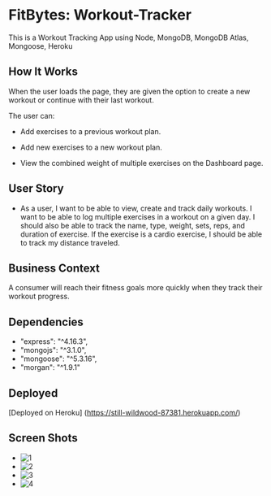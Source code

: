 # FitBytes: Workout-Tracker

This is a Workout Tracking App using Node, MongoDB, MongoDB Atlas, Mongoose, Heroku

## How It Works

When the user loads the page, they are given the option to create a new workout or continue with their last workout.

The user can:

- Add exercises to a previous workout plan.

- Add new exercises to a new workout plan.

- View the combined weight of multiple exercises on the Dashboard page.

## User Story

- As a user, I want to be able to view, create and track daily workouts. I want to be able to log multiple exercises in a workout on a given day. I should also be able to track the name, type, weight, sets, reps, and duration of exercise. If the exercise is a cardio exercise, I should be able to track my distance traveled.

## Business Context

A consumer will reach their fitness goals more quickly when they track their workout progress.

## Dependencies

- "express": "^4.16.3",
- "mongojs": "^3.1.0",
- "mongoose": "^5.3.16",
- "morgan": "^1.9.1"

## Deployed

[Deployed on Heroku] (https://still-wildwood-87381.herokuapp.com/)

## Screen Shots

- ![1](https://user-images.githubusercontent.com/5247408/97123870-65759200-16f3-11eb-8e7c-70a08d4ac809.jpg)
- ![2](https://user-images.githubusercontent.com/5247408/97123869-64dcfb80-16f3-11eb-9416-69d103e8710a.jpg)
- ![3](https://user-images.githubusercontent.com/5247408/97123868-64dcfb80-16f3-11eb-858a-2b5278dfd59e.jpg)
- ![4](https://user-images.githubusercontent.com/5247408/97123866-64446500-16f3-11eb-8764-1eb1bbbd18ae.jpg)
